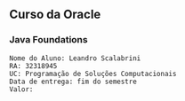## Curso da Oracle
### Java Foundations 
```
Nome do Aluno: Leandro Scalabrini
RA: 32318945
UC: Programação de Soluções Computacionais
Data de entrega: fim do semestre
Valor: 
```
